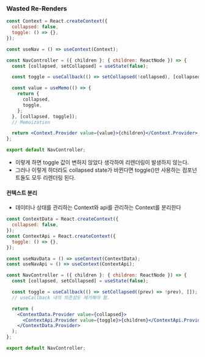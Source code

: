 ### Wasted Re-Renders

```jsx
const Context = React.createContext({
  collapsed: false,
  toggle: () => {},
});

const useNav = () => useContext(Context);

const NavController = ({ children }: { children: ReactNode }) => {
  const [collapsed, setCollapsed] = useState(false);

  const toggle = useCallback(() => setCollapsed(!collapsed), [collapsed]);

  const value = useMemo(() => {
    return {
      collapsed,
      toggle,
    };
  }, [collapsed, toggle]);
  // Memoization

  return <Context.Provider value={value}>{children}</Context.Provider>;
};

export default NavController;
```

- 이렇게 하면 toggle 값이 변하지 않았다 생각하여 리렌더링이 발생하지 않는다.
- 그러나 이렇게 하더라도 collapsed state가 바뀐다면 toggle()만 사용하는 컴포넌트들도 모두 리렌더링 된다.

#### 컨텍스트 분리

- 데이터나 상태를 관리하는 Context와 api를 관리하는 Context를 분리한다

```jsx
const ContextData = React.createContext({
  collapsed: false,
});
const ContextApi = React.createContext({
  toggle: () => {},
});

const useNavData = () => useContext(ContextData);
const useNavApi = () => useContext(ContextApi);

const NavController = ({ children }: { children: ReactNode }) => {
  const [collapsed, setCollapsed] = useState(false);

  const toggle = useCallback(() => setCollapsed((prev) => !prev), []);
  // useCallback 내의 의존성도 제거해야 함.

  return (
    <ContextData.Provider value={collapsed}>
      <ContextApi.Provider value={toggle}>{children}</ContextApi.Provider>
    </ContextData.Provider>
  );
};

export default NavController;
```
